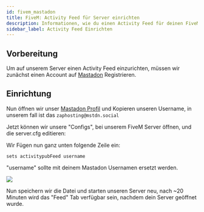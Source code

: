 ```yaml
---
id: fivem_mastadon
title: FiveM: Activity Feed für Server einrichten
description: Informationen, wie du einen Activity Feed für deinen FiveM-Server von ZAP-Hosting einrichten kannst - ZAP-Hosting.com Dokumentationen
sidebar_label: Activity Feed Einrichten
---
```


## Vorbereitung

Um auf unserem Server einen Activity Feed einzurichten, müssen wir zunächst einen Account auf [Mastadon](https://mstdn.social/about) Registrieren.

## Einrichtung

Nun öffnen wir unser [Mastadon Profil](https://mstdn.social/settings/profile) und Kopieren unseren Username, in unserem fall ist das `zaphosting@mstdn.social`

Jetzt können wir unsere "Configs", bei unserem FiveM Server öffnen, und die server.cfg editieren:

[](https://screensaver01.zap-hosting.com/index.php/s/6gfSWmbfGBpRaNb/preview)


Wir Fügen nun ganz unten folgende Zeile ein:

```
sets activitypubFeed username
```

"username" sollte mit deinem Mastadon Usernamen ersetzt werden.

![](https://screensaver01.zap-hosting.com/index.php/s/KyW5rMNrQRrfGji/preview)

Nun speichern wir die Datei und starten unseren Server neu, nach ~20 Minuten wird das "Feed" Tab verfügbar sein, nachdem dein Server geöffnet wurde.
